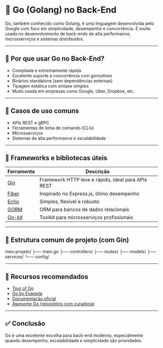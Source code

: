 # 🐹 Go (Golang) no Back-End

Go, também conhecido como Golang, é uma linguagem desenvolvida pelo Google com foco em simplicidade, desempenho e concorrência. É muito usada no desenvolvimento de back-ends de alta performance, microsserviços e sistemas distribuídos.

---

## 📌 Por que usar Go no Back-End?

- Compilada e extremamente rápida
- Excelente suporte a concorrência com goroutines
- Binários standalone (sem dependências externas)
- Tipagem estática com sintaxe simples
- Muito usada em empresas como Google, Uber, Dropbox, etc.

---

## 🚀 Casos de uso comuns

- APIs REST e gRPC
- Ferramentas de linha de comando (CLIs)
- Microsserviços
- Sistemas de alta performance e escalabilidade

---

## 🔧 Frameworks e bibliotecas úteis

| Ferramenta | Descrição |
|-----------|-----------|
| [Gin](https://gin-gonic.com/) | Framework HTTP leve e rápido, ideal para APIs REST |
| [Fiber](https://gofiber.io/) | Inspirado no Express.js, ótimo desempenho |
| [Echo](https://echo.labstack.com/) | Simples, flexível e robusto |
| [GORM](https://gorm.io/) | ORM para bancos de dados relacionais |
| [Go-kit](https://gokit.io/) | Toolkit para microsserviços profissionais |

---

## 🧱 Estrutura comum de projeto (com Gin)

meu-projeto/
├── main.go
├── controllers/
├── routes/
├── models/
├── services/
└── config/


---

## 📘 Recursos recomendados

- [Tour of Go](https://tour.golang.org/)
- [Go by Example](https://gobyexample.com/)
- [Documentação oficial](https://golang.org/doc/)
- [Awesome Go (repositório com curadoria)](https://awesome-go.com/)

---

## ✅ Conclusão

Go é uma excelente escolha para back-end moderno, especialmente quando desempenho, escalabilidade e simplicidade são prioridades.
